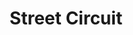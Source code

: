 ---
title: "Street Circuit"
url: /ciudad-autonoma-de-buenos-aires/street-circuit/
shop: reparación de automóviles
---